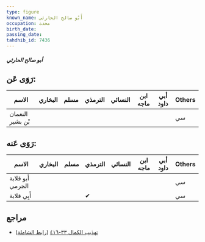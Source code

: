```yaml
---
type: figure
known_name: أَبُو صالح الحارثي
occupation: محدث
birth_date:
passing_date:
tahdhib_id: 7436
---
```

##### أبو صالح الحارثي

## رَوَى عَن:
| الاسم            | البخاري | مسلم | الترمذي | النسائي | ابن ماجه | أبي داود | Others |
| ---------------- | ------- | ---- | ------- | ------- | -------- | -------- | ------ |
| النعمان بْن بشير |         |      |         |         |          |          | سي     |
## رَوَى عَنه:
| الاسم            | البخاري | مسلم | الترمذي | النسائي | ابن ماجه | أبي داود | Others |
| ---------------- | ------- | ---- | ------- | ------- | -------- | -------- | ------ |
| أبو قلابة الجرمي |         |      |         |         |          |          | سي     |
| أَبِي قلابة      |         |      | ✔       |         |          |          | سي     |
## مراجع
- [تهذيب الكمال ٣٣-٤١٦](obsidian://open?vault=Tahdhib-al-Kamal&file=Figures/٧٤٣٦-أبو%20صالح%20الحارثي) ([رابط الشاملة](https://shamela.ws/book/3722/18087))